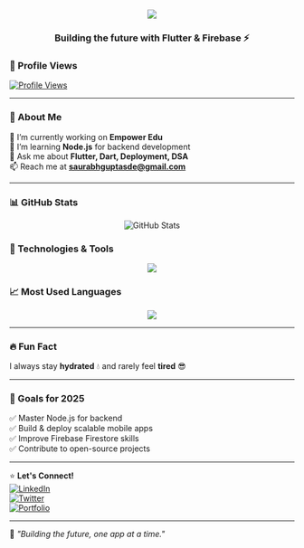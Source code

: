 <h1 align="center">
  <img src="https://readme-typing-svg.herokuapp.com?font=Fira+Code&size=28&duration=2000&pause=500&color=29a1d1&center=true&vCenter=true&repeat=true&width=500&height=50&lines=Hi+there%2C;I'm+Saurabh+Gupta!;Welcome+to+my+GitHub!+🚀" />
</h1>

<h3 align="center">Building the future with Flutter & Firebase ⚡</h3>

### 👀 Profile Views  
[![Profile Views](https://komarev.com/ghpvc/?username=SaurabhAlex&color=blue&style=for-the-badge)](https://github.com/SaurabhAlex)

---

### 🚀 About Me  
🔭 I’m currently working on **Empower Edu**  
🌱 I’m learning **Node.js** for backend development  
💬 Ask me about **Flutter, Dart, Deployment, DSA**  
📫 Reach me at **[saurabhguptasde@gmail.com](mailto:saurabhguptasde@gmail.com)**  

---

### 📊 GitHub Stats  
<p align="center">
  <img src="https://github-readme-stats.vercel.app/api?username=SaurabhAlex&show_icons=true&theme=radical" alt="GitHub Stats" />
</p>

### 🚀 Technologies & Tools  
<p align="center">
  <img src="https://skillicons.dev/icons?i=flutter,dart,react,nodejs,firebase,mongodb,cpp,js,git,github,figma,androidstudio,vscode" />
</p>

### 📈 Most Used Languages  
<p align="center">
  <img src="https://github-readme-stats.vercel.app/api/top-langs/?username=SaurabhAlex&layout=compact&theme=radical" />
</p>

---

### 🔥 Fun Fact  
I always stay **hydrated** 💧 and rarely feel **tired** 😎  

---

### 🎯 Goals for 2025  
✅ Master Node.js for backend  
✅ Build & deploy scalable mobile apps  
✅ Improve Firebase Firestore skills  
✅ Contribute to open-source projects  

---

⭐ **Let's Connect!**  
[![LinkedIn](https://img.shields.io/badge/-LinkedIn-blue?style=flat&logo=linkedin)](https://www.linkedin.com/in/saurabhguptasde/)  
[![Twitter](https://img.shields.io/badge/-Twitter-blue?style=flat&logo=twitter)](https://x.com/GuptaSaura93808)  
[![Portfolio](https://img.shields.io/badge/-Portfolio-black?style=flat&logo=web)](https://saurabhalex.github.io/Portfolio/)  

---

🚀 _"Building the future, one app at a time."_  
